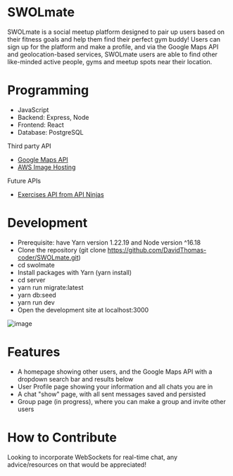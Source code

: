 # SWOLmate
SWOLmate is a social meetup platform designed to pair up users based on their fitness goals and help them find their perfect gym buddy!
Users can sign up for the platform and make a profile, and via the Google Maps API and geolocation-based services, SWOLmate users
are able to find other like-minded active people, gyms and meetup spots near their location.

# Programming

- JavaScript
- Backend: Express, Node
- Frontend: React
- Database: PostgreSQL

Third party API
- <a href="https://developers.google.com/maps" target="_blank">Google Maps API</a> 
- <a href="https://aws.amazon.com/?nc2=h_lg" target="_blank">AWS Image Hosting</a>

Future APIs
- <a href="https://api-ninjas.com/api/exercises" target="_blank">Exercises API from API Ninjas</a>

# Development

- Prerequisite: have Yarn version 1.22.19 and Node version ^16.18
- Clone the repository (git clone https://github.com/DavidThomas-coder/SWOLmate.git)
- cd swolmate
- Install packages with Yarn (yarn install)
- cd server
- yarn run migrate:latest
- yarn db:seed
- yarn run dev
- Open the development site at localhost:3000

![image](https://github.com/DavidThomas-coder/SWOLmate/assets/70552266/939a8e98-7cd5-4350-a7f6-564630dd1578)

# Features
- A homepage showing other users, and the Google Maps API with a dropdown search bar and results below
- User Profile page showing your information and all chats you are in
- A chat "show" page, with all sent messages saved and persisted
- Group page (in progress), where you can make a group and invite other users

# How to Contribute
Looking to incorporate WebSockets for real-time chat, any advice/resources on that would be appreciated!

